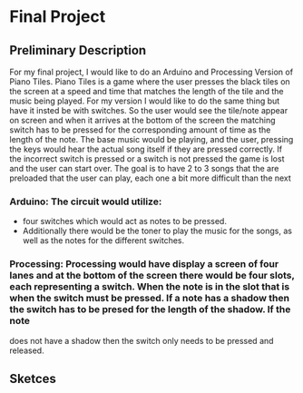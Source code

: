 # Final Project
## Preliminary Description
For my final project, I would like to do an Arduino and Processing Version of Piano Tiles. Piano Tiles is a game where the user presses the black tiles on the screen at a speed and time that matches the length of the tile and the music being played. For my version I would like to do the same thing but have it insted be with switches.
So the user would see the tile/note appear on screen and when it arrives at the bottom of the screen the matching switch has to be pressed for the corresponding amount of time as the length of the note. The base music would be playing, and the user, pressing the keys would hear the actual song itself if they are pressed correctly. If the incorrect switch is pressed or a switch is not pressed the game is lost and the user can start over.
The goal is to have 2 to 3 songs that the are preloaded that the user can play, each one a bit more difficult than the next

### Arduino: The circuit would utilize:
 - four switches which would act as notes to be pressed.
 - Additionally there would be the toner to play the music for the songs, as well as the notes for the different switches.

### Processing: Processing would have display a screen of four lanes and at the bottom of the screen there would be four slots, each representing a switch. When the note is in the slot that is when the switch must be pressed. If a note has a shadow then the switch has to be presed for the length of the shadow. If the note
does not have a shadow then the switch only needs to be pressed and released. 

## Sketces



